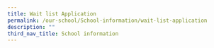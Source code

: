 ```yaml
---
title: Wait list Application
permalink: /our-school/School-information/wait-list-application
description: ""
third_nav_title: School information
---
```


